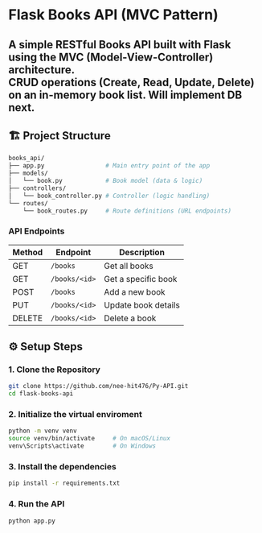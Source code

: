 # Flask Books API (MVC Pattern)

A simple RESTful Books API built with **Flask** using the **MVC (Model-View-Controller)** architecture.  
CRUD operations (Create, Read, Update, Delete) on an in-memory book list.
Will implement DB next.
---

## 🏗 Project Structure

```bash
books_api/
├── app.py                 # Main entry point of the app
├── models/
│   └── book.py            # Book model (data & logic)
├── controllers/
│   └── book_controller.py # Controller (logic handling)
└── routes/
    └── book_routes.py     # Route definitions (URL endpoints)
```
### API Endpoints
| Method | Endpoint      | Description         |
| ------ | ------------- | ------------------- |
| GET    | `/books`      | Get all books       |
| GET    | `/books/<id>` | Get a specific book |
| POST   | `/books`      | Add a new book      |
| PUT    | `/books/<id>` | Update book details |
| DELETE | `/books/<id>` | Delete a book       |

## ⚙️ Setup Steps

### 1. Clone the Repository

```bash
git clone https://github.com/nee-hit476/Py-API.git
cd flask-books-api
```

### 2. Initialize the virtual enviroment
```bash
python -m venv venv
source venv/bin/activate     # On macOS/Linux
venv\Scripts\activate        # On Windows
```

### 3. Install the dependencies
```bash
pip install -r requirements.txt
```

### 4. Run the API
```bash
python app.py
```


